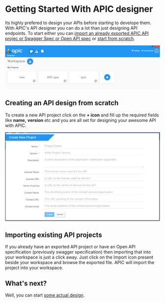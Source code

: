 # Getting Started With APIC designer

Its highly prefered to design your APIs before starting to develope them. With APIC's API designer you can do a lot than just designing API endpoints. To start either you can [import an already exported APIC API projec or Swagger Spec or Open API spec](getting-started-with-designer.md#import-proj) or [start from scratch](getting-started-with-designer.md#designscratch).

![](../.gitbook/assets/apic-designer-home.PNG)

## Creating an API design from scratch <a id="designscratch"></a>

To create a new API project click on the **+ icon** and fill up the required fields like **name,** **version** etc and you are all set for designing your awesome API with APIC.

![](../.gitbook/assets/apic-new-api-project.PNG)

## Importing existing API projects <a id="import-proj"></a>

If you already have an exported API project or have an Open API specification \(previously swagger specification\) then importing that into your workspace is just a click away. Just click on the Import icon present beside your workspace and browse the exported file. APIC will import the project into your workspace.

## What's next?

Well, you can start [some actual design](working-with-api-design.md).

